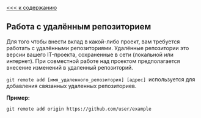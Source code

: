 [<<< к содержанию](/readme.md)
## Работа с удалённым репозиторием

Для того чтобы внести вклад в какой-либо проект, вам требуется работать с удалёнными репозиториями. Удалённые репозитории это версии вашего IT-проекта, сохраненные в сети (локальной или интернет). При совместной работе над проектом предполагается внесение изменений в удаленный репозиторий.

`git remote add [имя_удаленного_репозитория] [адрес] `используется для добавления связанных удаленных репозиториев.

__Пример:__

```bash=
git remote add origin https://github.com/user/example
```